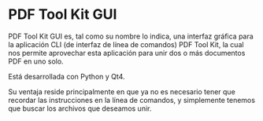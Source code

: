 PDF Tool Kit GUI
================

PDF Tool Kit GUI es, tal como su nombre lo indica, una interfaz gráfica para la aplicación CLI (de interfaz de línea de comandos) PDF Tool Kit, la cual nos permite aprovechar esta aplicación para unir dos o más documentos PDF en uno solo.

Está desarrollada con Python y Qt4.

Su ventaja reside principalmente en que ya no es necesario tener que recordar las instrucciones en la línea de comandos, y simplemente tenemos que buscar los archivos que deseamos unir.